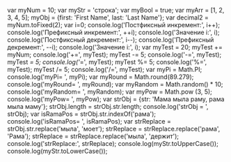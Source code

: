 var myNum = 10;
var myStr = 'строка';
var myBool = true;
var myArr = [1, 2, 3, 4, 5];
myObj = {first: 'First Name', last: 'Last Name'};
var decimal2 = myNum.toFixed(2);
var i=0; 
console.log('Постфиксный инкремент:', i++); 
console.log('Префиксный инкремент:', ++i); console.log('Значение i:', i);
console.log('Постфиксный декремент:', i--); 
console.log('Префиксный декремент:', --i); console.log('Значение i:', i);
var myTest = 20;
myTest += myNum; console.log('+=', myTest);
myTest -= 5; console.log('-=', myTest);
myTest *= 5; console.log('*=', myTest);
myTest %= 5; console.log('%=', myTest);
myTest /= 5; console.log('/=', myTest);
var myPi = Math.PI; console.log('myPi= ', myPi);
var myRound = Math.round(89.279); console.log('myRound= ', myRound);
var myRandom = Math.random() * 10; console.log('myRandom= ', myRandom);
var myPow = Math.pow (3, 5); console.log('myPow= ', myPow);
var strObj = {str: 'Мама мыла раму, рама мыла маму'};
strObj.length = strObj.str.length; console.log('strObj = ', strObj);
var isRamaPos = strObj.str.indexOf('рама'); console.log('isRamaPos= ', isRamaPos);
var strReplace = strObj.str.replace('мыла', 'моет'); 
strReplace = strReplace.replace('рама', 'Рама');
strReplace = strReplace.replace('мыла', 'держит'); console.log('strReplace:', strReplace);
console.log(myStr.toUpperCase());
console.log(myStr.toLowerCase());
